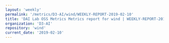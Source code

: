 ```yaml
---
layout: 'weekly'
permalink: '/metrics/D3-AI/wind/WEEKLY-REPORT-2019-02-10'
title: 'DAI Lab OSS Metrics Metrics report for wind | WEEKLY-REPORT-2019-02-10'
organization: 'D3-AI'
repository: 'wind'
current_date: '2019-02-10'
---
```

